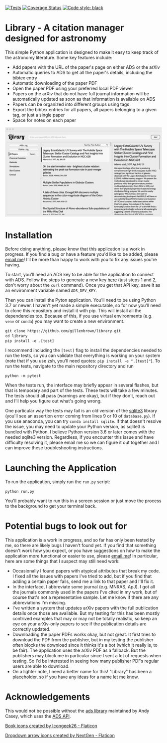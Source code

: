 [![Tests](https://github.com/gillenbrown/library/actions/workflows/tests.yaml/badge.svg)](https://github.com/gillenbrown/library/actions/workflows/tests.yaml)
[![Coverage Status](https://coveralls.io/repos/github/gillenbrown/library/badge.svg)](https://coveralls.io/github/gillenbrown/library)
[![Code style: black](https://img.shields.io/badge/code%20style-black-000000.svg)](https://github.com/psf/black)


# Library - A citation manager designed for astronomy

This simple Python application is designed to make it easy to keep track of the astronomy literature. Some key features include:
- Add papers with the URL of the paper's page on either ADS or the arXiv
- Automatic queries to ADS to get all the paper's details, including the bibtex entry
- Automatic downloading of the paper PDF
- Open the paper PDF using your preferred local PDF viewer
- Papers on the arXiv that do not have full journal information will be automatically updated as soon as that information is available on ADS
- Papers can be organized into different groups using tags
- Export the bibtex entries for all papers, all papers belonging to a given tag, or just a single paper
- Space for notes on each paper

![alt text](library/resources/interface_demo.png?raw=true)

# Installation

Before doing anything, please know that this application is a work in progress. If you find a bug or have a feature you'd like to be added, please [email me](mailto:gillenbrown@gmail.com)! I'll be more than happy to work with you to fix any issues you're having. 

To start, you'll need an ADS key to be able for the application to connect with ADS. Follow the steps to generate a new key [here](https://github.com/adsabs/adsabs-dev-api#access) (just steps 1 and 2, don't worry about the `curl` command). Once you get that API key, save it as an environment variable named `ADS_DEV_KEY`. 

Then you can install the Pyton application. You'll need to be using Python 3.7 or newer. I haven't yet made a simple executable, so for now you'll need to clone this repository and install it with pip. This will install all the dependencies too. Because of this, if you use virtual environments (e.g. `venv` or `conda`) you may want to create a new environment. 

```
git clone https://github.com/gillenbrown/library.git
cd library
pip install -e .[test]
```
I recommend including the `[test]` flag to install the dependencies needed to run the tests, so you can validate that everything is working on your system (note that if you use zsh, you'll need quotes: ```pip install -e ".[test]"```). To run the tests, navigate to the main repository directory and run 
```
python -m pytest
```
When the tests run, the interface may briefly appear in several flashes, but that is temporary and part of the tests. These tests will take a few minutes. The tests should all pass (warnings are okay), but if they don't, reach out and I'll help you figure out what's going wrong. 

One particular way the tests may fail is an old version of the [sqlite3](https://docs.python.org/3/library/sqlite3.html) library (you'll see an assertion error coming from lines 9 or 10 of `database.py`). If you use anaconda, you can try `conda install sqlite`. If that doesn't resolve the issue, you may need to update your Python version, as sqlite3 is bundled with Python. I believe Python version 3.6 or later comes with the needed sqlite3 version. Regardless, if you encounter this issue and have difficulty resolving it, please email me so we can figure it out together and I can improve these troubleshooting instructions.

# Launching the Application

To run the application, simply run the `run.py` script: 
```
python run.py
```
You'll probably want to run this in a screen session or just move the process to the background to get your terminal back. 

# Potential bugs to look out for

This application is a work in progress, and so far has only been tested by me, so there are likely bugs I haven't found yet. If you find that something doesn't work how you expect, or you have suggestions on how to make the application more functional or easier to use, please [email me](mailto:gillenbrown@gmail.com)! In particular, here are some things that I suspect may still need work:
- Occasionally I found papers with atypical attributes that break my code. I fixed all the issues with papers I've tried to add, but if you find that adding a certain paper fails, send me a link to that paper and I'll fix it.
- In the interface, I abbreviate some journal (e.g. MNRAS, ApJ). I got all the journals commonly used in the papers I've cited in my work, but of course that's not a representative sample. Let me know if there are any abbreviations I'm missing.
- I've written a system that updates arXiv papers with the full publication details once those are available. But my testing for this has been mostly contrived examples that may or may not be totally realistic, so keep an eye on your arXiv-only papers to see if the publication details are correctly updated.
- Downloading the paper PDFs works okay, but not great. It first tries to download the PDF from the publisher, but in my testing the publisher often blocks the download since it thinks it's a bot (which it really is, to be fair). The application uses the arXiv PDF as a fallback. But the publishers may block me in particular since I sent a lot of requests when testing. So I'd be interested in seeing how many publisher PDFs regular users are able to download.
- On a lighter note, I need a better name for this! "Library" has been a placeholder, so if you have any ideas for a name let me know.

# Acknowledgements
This would not be possible without the [ads library](https://github.com/andycasey/ads) maintained by Andy Casey, which uses the [ADS API](https://github.com/adsabs/adsabs-dev-api).

<a href="https://www.flaticon.com/free-icons/book" title="book icons">Book icons created by Icongeek26 - Flaticon</a>

<a href="https://www.flaticon.com/free-icons/dropdown-arrow" title="dropdown arrow icons">Dropdown arrow icons created by NextGen - Flaticon</a>
